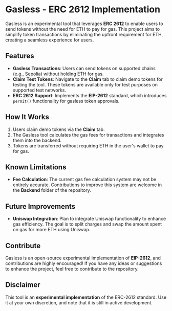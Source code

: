 # Gasless - ERC 2612 Implementation

Gasless is an experimental tool that leverages **ERC 2612** to enable users to send tokens without the need for ETH to pay for gas. This project aims to simplify token transactions by eliminating the upfront requirement for ETH, creating a seamless experience for users.


## Features

- **Gasless Transactions**: Users can send tokens on supported chains (e.g., Sepolia) without holding ETH for gas.
- **Claim Test Tokens**: Navigate to the **Claim** tab to claim demo tokens for testing the tool. These tokens are available only for test purposes on supported test networks.
- **ERC 2612 Support**: Implements the **EIP-2612** standard, which introduces `permit()` functionality for gasless token approvals.

## How It Works

1. Users claim demo tokens via the **Claim** tab.
2. The Gasless tool calculates the gas fees for transactions and integrates them into the backend.
3. Tokens are transferred without requiring ETH in the user's wallet to pay for gas.

## Known Limitations

- **Fee Calculation**: The current gas fee calculation system may not be entirely accurate. Contributions to improve this system are welcome in the **Backend** folder of the repository.

## Future Improvements

- **Uniswap Integration**: Plan to integrate Uniswap functionality to enhance gas efficiency. The goal is to split charges and swap the amount spent on gas for more ETH using Uniswap.

## Contribute

Gasless is an open-source experimental implementation of **EIP-2612**, and contributions are highly encouraged! If you have any ideas or suggestions to enhance the project, feel free to contribute to the repository.

## Disclaimer

This tool is an **experimental implementation** of the ERC-2612 standard. Use it at your own discretion, and note that it is still in active development.
